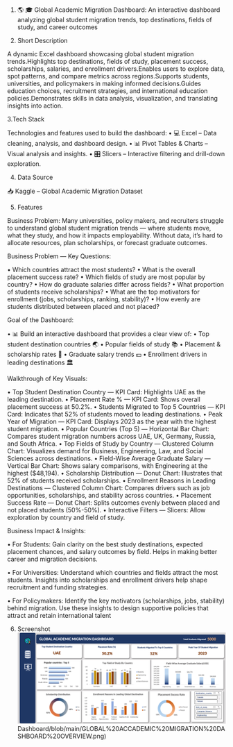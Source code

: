 1. 🌎 🎓 Global Academic Migration Dashboard:
An interactive dashboard analyzing global student migration trends, top destinations, fields of study, and career outcomes

2. Short Description
   
A dynamic Excel dashboard showcasing global student migration trends.Highlights top destinations, fields of study, placement success, scholarships, salaries, and enrollment drivers.Enables users to explore data, spot patterns, and compare metrics across regions.Supports students, universities, and policymakers in making informed decisions.Guides education choices, recruitment strategies, and international education policies.Demonstrates skills in data analysis, visualization, and translating insights into action.


3.Tech Stack

Technologies and features used to build the dashboard:
• 💻 Excel – Data cleaning, analysis, and dashboard design.
• 📊 Pivot Tables & Charts – Visual analysis and insights.
• 🎛️ Slicers – Interactive filtering and drill-down exploration.


4. Data Source

📥 Kaggle – Global Academic Migration Dataset

5. Features

Business Problem:
Many universities, policy makers, and recruiters struggle to understand global student migration trends — where students move, what they study, and how it impacts employability. Without data, it’s hard to allocate resources, plan scholarships, or forecast graduate outcomes.

Business Problem — Key Questions:

• Which countries attract the most students?
• What is the overall placement success rate?
• Which fields of study are most popular by country?
• How do graduate salaries differ across fields?
• What proportion of students receive scholarships?
• What are the top motivators for enrollment (jobs, scholarships, ranking, stability)?
• How evenly are students distributed between placed and not placed?

Goal of the Dashboard:

• 📊 Build an interactive dashboard that provides a clear view of:
• Top student destination countries 🌏
• Popular fields of study 📚
• Placement & scholarship rates 🎯
• Graduate salary trends 💵
• Enrollment drivers in leading destinations 🏛️


 Walkthrough of Key Visuals:

• Top Student Destination Country — KPI Card: Highlights UAE as the leading destination.
• Placement Rate % — KPI Card: Shows overall placement success at 50.2%.
• Students Migrated to Top 5 Countries — KPI Card: Indicates that 52% of students moved to leading destinations.
• Peak Year of Migration — KPI Card: Displays 2023 as the year with the highest student migration.
• Popular Countries (Top 5) — Horizontal Bar Chart: Compares student migration numbers across UAE, UK, Germany, Russia, and South Africa.
• Top Fields of Study by Country — Clustered Column Chart: Visualizes demand for Business, Engineering, Law, and Social Sciences across destinations.
• Field-Wise Average Graduate Salary — Vertical Bar Chart: Shows salary comparisons, with Engineering at the highest ($48,194).
• Scholarship Distribution — Donut Chart: Illustrates that 52% of students received scholarships.
• Enrollment Reasons in Leading Destinations — Clustered Column Chart: Compares drivers such as job opportunities, scholarships, and stability across countries.
• Placement Success Rate — Donut Chart: Splits outcomes evenly between placed and not placed students (50%-50%).
• Interactive Filters — Slicers: Allow exploration by country and field of study.


 Business Impact & Insights:

 • For Students:
   Gain clarity on the best study destinations, expected placement chances, and salary outcomes by field. Helps in making better career and migration decisions.

 • For Universities:
   Understand which countries and fields attract the most students. Insights into scholarships and enrollment drivers help shape recruitment and funding strategies.

 • For Policymakers:
   Identify the key motivators (scholarships, jobs, stability) behind migration. Use these insights to design supportive policies that attract and retain              international talent

 6. Screenshot
    ![Dashboard Preview](https://github.com/nikhitha-analytics/Student-Migration-Analytics-Dashboard/blob/main/GLOBAL%20ACCADEMIC%20MIGRATION%20DASHBOARD%20OVERVIEW.png?raw=true)
  Dashboard/blob/main/GLOBAL%20ACCADEMIC%20MIGRATION%20DASHBOARD%20OVERVIEW.png)

